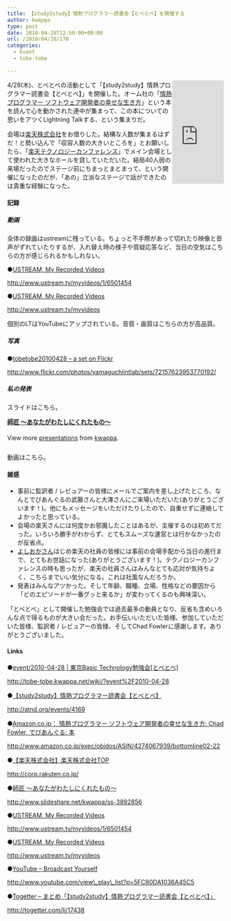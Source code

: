 ```yaml
---
title: 【study2study】情熱プログラマー読書会【とべとべ】を開催する
author: kwappa
type: post
date: 2010-04-28T12:50:00+00:00
url: /2010/04/28/170
categories:
  - Event
  - tobe-tobe

---
```

 <iframe scrolling="no" frameborder="0" marginheight="0" marginwidth="0" src="http://rcm-jp.amazon.co.jp/e/cm?lt1=_blank&bc1=000000&IS2=1&bg1=000000&fc1=000000&lc1=00FF00&t=bottomline02-22&o=9&p=8&l=as1&m=amazon&f=ifr&asins=4274067939" style="width: 120px; height: 240px; float: right;"></iframe>

4/28(木)、とべとべの活動として「【study2study】情熱プログラマー読書会【とべとべ】」を開催した。オーム社の「<a target="_blank" href="http://www.amazon.co.jp/exec/obidos/ASIN/4274067939/bottomline02-22">情熱プログラマー ソフトウェア開発者の幸せな生き方</a>」という本を読んで心を動かされた連中が集まって、この本についての思いをアツくLightning Talkする、という集まりだ。

会場は<a target="_blank" href="http://corp.rakuten.co.jp/">楽天株式会社</a>をお借りした。結構な人数が集まるはずだ！と勢い込んで「収容人数の大きいところを」とお願いしたら、「<a target="_blank" href="http://tech.rakuten.co.jp/rtc2009/">楽天テクノロジーカンファレンス</a>」でメイン会場として使われた大きなホールを貸していただいた。結局40人弱の来場だったのでステージ前にちまっとまとまって、という開催になったのだが、「あの」立派なステージで話ができたのは貴重な経験になった。

<!--more-->

#### 記録

##### 動画

全体の録画はustreamに残っている。ちょっと不手際があって切れたり映像と音声がずれていたりするが、入れ替え時の様子や質疑応答など、当日の空気はこちらの方が感じられるかもしれない。

●<a target="_blank" href="http://www.ustream.tv/myvideos/1/6501454">USTREAM, My Recorded Videos</a>
  
http://www.ustream.tv/myvideos/1/6501454

●<a target="_blank" href="http://www.ustream.tv/myvideos">USTREAM, My Recorded Videos</a>
  
http://www.ustream.tv/myvideos

個別のLTはYouTubeにアップされている。音質・画質はこちらの方が高品質。



##### 写真

●<a href="http://www.flickr.com/photos/yamaguchiintlab/sets/72157623953770192/" target="_blank">tobetobe20100428 &#8211; a set on Flickr</a>
  
http://www.flickr.com/photos/yamaguchiintlab/sets/72157623953770192/

##### 私の発表

スライドはこちら。

<div id="__ss_3892856" style="width: 425px;">
  <strong><a title="師匠 〜あなたがわたしにくれたもの〜" href="http://www.slideshare.net/kwappa/ss-3892856">師匠 〜あなたがわたしにくれたもの〜</a></strong></p> 
  
  <div style="padding: 5px 0pt 12px;">
    View more <a href="http://www.slideshare.net/">presentations</a> from <a href="http://www.slideshare.net/kwappa">kwappa</a>.
  </div>
</div>

動画はこちら。



#### 雑感

  * 事前に監訳者 / レビュアーの皆様にメールでご案内を差し上げたところ、なんとでびあんぐるの武藤さんと大澤さんにご来場いただいた(ありがとうございます！)。他にもメッセージをいただけたりしたので、自重せずに連絡してよかったと思っている。
  * 会場の楽天さんには何度かお邪魔したことはあるが、主催するのは初めてだった。いろいろ勝手がわからず、とてもスムーズな運営とは行かなかったのが反省点。
  * <a target="_blank" href="http://twitter.com/hyoshiok">よしおかさん</a>はじめ楽天の社員の皆様には事前の会場手配から当日の進行まで、とてもお世話になった(ありがとうございます！)。テクノロジーカンファレンスの時も思ったが、楽天の社員さんはみんなとても応対が気持ちよく、こちらまでいい気分になる。これは社風なんだろうか。
  * 発表はみんなアツかった。そして年齢、職種、立場、性格などの要因から「どのエピソードが一番グッと来るか」が変わってくるのも興味深い。

「とべとべ」として開催した勉強会では過去最多の動員となり、反省も含めいろんな点で得るものが大きい会だった。お手伝いいただいた皆様、参加していただいた皆様、監訳者 / レビュアーの皆様、そしてChad Fowlerに感謝します。ありがとうございました。

#### Links

●<a target="_blank" href="http://tobe-tobe.kwappa.net/wiki/?event%2F2010-04-28">event/2010-04-28 | 東京Basic Technology勉強会[とべとべ]</a>
  
http://tobe-tobe.kwappa.net/wiki/?event%2F2010-04-28

●<a target="_blank" href="http://atnd.org/events/4169">【study2study】情熱プログラマー読書会【とべとべ】</a>
  
http://atnd.org/events/4169

●<a target="_blank" href="http://www.amazon.co.jp/exec/obidos/ASIN/4274067939/bottomline02-22">Amazon.co.jp： 情熱プログラマー ソフトウェア開発者の幸せな生き方: Chad Fowler, でびあんぐる: 本</a>
  
http://www.amazon.co.jp/exec/obidos/ASIN/4274067939/bottomline02-22

●<a target="_blank" href="http://corp.rakuten.co.jp/">【楽天株式会社】楽天株式会社TOP</a>
  
http://corp.rakuten.co.jp/

●<a target="_blank" href="http://www.slideshare.net/kwappa/ss-3892856">師匠 〜あなたがわたしにくれたもの〜</a>
  
http://www.slideshare.net/kwappa/ss-3892856

●<a target="_blank" href="http://www.ustream.tv/myvideos/1/6501454">USTREAM, My Recorded Videos</a>
  
http://www.ustream.tv/myvideos/1/6501454

●<a target="_blank" href="http://www.ustream.tv/myvideos">USTREAM, My Recorded Videos</a>
  
http://www.ustream.tv/myvideos

●<a target="_blank" href="http://www.youtube.com/view_play_list?p=5FC80DA1036A45C5">YouTube &#8211; Broadcast Yourself</a>
  
http://www.youtube.com/view\_play\_list?p=5FC80DA1036A45C5

●<a target="_blank" href="http://togetter.com/li/17438">Togetter &#8211; まとめ「【study2study】情熱プログラマー読書会【とべとべ】」</a>
  
http://togetter.com/li/17438
